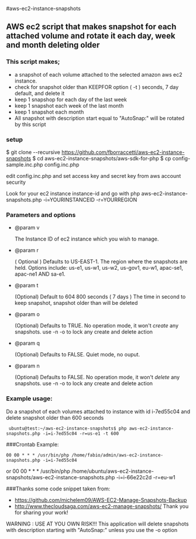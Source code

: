 #aws-ec2-instance-snapshots 
 
## AWS ec2 script that makes snapshot for each attached volume and rotate it each day, week and month deleting older 
 
### This script makes;
* a snapshot of each volume attached to the selected amazon aws ec2 instance.
* check for snapshot older than KEEPFOR option ( -t ) seconds, 7 day default, and delete it 
* keep 1 snapshop for each day of the last week
* keep 1 snapshot each week  of the last month
* keep 1 snapshot each month
* All snapshot with description start equal to "AutoSnap:" will be rotated by this script
  
  
### setup

$ git clone --recursive https://github.com/fborraccetti/aws-ec2-instance-snapshots
$ cd aws-ec2-instance-snapshots/aws-sdk-for-php
$ cp config-sample.inc.php config.inc.php

edit config.inc.php and set access key and secret key from aws account security 

Look for your ec2 instance instance-id and go with php aws-ec2-instance-snapshots.php -i=YOURINSTANCEID -r=YOURREGION

  
### Parameters and options
* @param v

	The Instance ID of ec2 instance which you wish to manage.
* @param r

	( Optional ) Defaults to US-EAST-1.
	The region where the snapshots are held.
	Options include: us-e1, us-w1, us-w2, us-gov1, eu-w1, apac-se1, apac-ne1 AND sa-e1.
* @param t

	(Optional) Default to 604 800 seconds ( 7 days )
	The time in second to keep snapshot, snapshot older than will be deleted
* @param o

	(Optional) Defaults to TRUE.
	No operation mode, it won't *create* any snapshots. use -n -o to lock any create 				   and delete action
* @param q

	(Optional) Defaults to FALSE.
	Quiet mode, no ouput.
* @param n

	(Optional) Defaults to FALSE.
	No operation mode, it won't *delete* any snapshots. use -n -o to lock any create and delete action
 
### Example usage:
Do a snapshot of each volumes attached to instance with id i-7ed55c04 and delete snapshot older than 600 seconds

     ubuntu@test:~/aws-ec2-instance-snapshots$ php aws-ec2-instance-snapshots.php -i=i-7ed55c04 -r=us-e1 -t 600


###Crontab Example:

    00 00 * * * /usr/bin/php /home/fabio/admin/aws-ec2-instance-snapshots.php -i=i-7ed55c04
or
    00 00 * * * /usr/bin/php /home/ubuntu/aws-ec2-instance-snapshots/aws-ec2-instance-snapshots.php -i=i-66e22c2d -r=eu-w1

###Thanks
  some code snippet taken from:
  * https://github.com/michelem09/AWS-EC2-Manage-Snapshots-Backup
  * http://www.thecloudsaga.com/aws-ec2-manage-snapshots/
  Thank you for sharing your work!
  
WARNING : USE AT YOU OWN RISK!!! This application will delete snapshots with description starting with "AutoSnap:" unless you use the -o option

